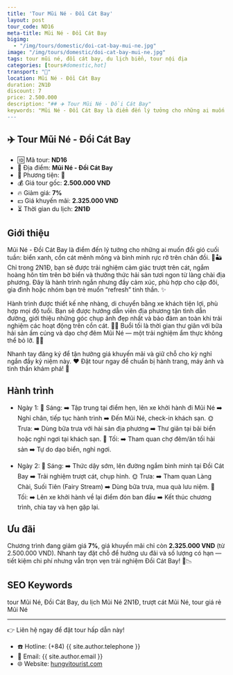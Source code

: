 ```yaml
---
title: 'Tour Mũi Né - Đồi Cát Bay'
layout: post
tour_code: ND16
meta-title: Mũi Né - Đồi Cát Bay
bigimg:
  - "/img/tours/domestic/doi-cat-bay-mui-ne.jpg"
image: "/img/tours/domestic/doi-cat-bay-mui-ne.jpg"
tags: tour mũi né, đồi cát bay, du lịch biển, tour nội địa
categories: [tours#domestic,hot]
transport: "🚌"
location: Mũi Né - Đồi Cát Bay
duration: 2N1Đ
discount: 7
price: 2.500.000
description: "## ✈️ Tour Mũi Né - Đồi Cát Bay"
keywords: "Mũi Né - Đồi Cát Bay là điểm đến lý tưởng cho những ai muốn đổi gió cuối tuần: biển xanh, cồn cát mênh mông và bình minh rực rỡ trên chân đồi. 🌊🏜️ Chỉ trong 2N1Đ, bạn sẽ được trải nghiệm cảm giác trượt trên cát, ngắm hoàng hôn tím trên bờ biển và thưởng thức hải sản tươi ngon từ làng chài địa phương. Đây là hành trình ngắn nhưng đầy cảm xúc, phù hợp cho cặp đôi, gia đình hoặc nhóm bạn trẻ muốn refresh tinh thần. ✨"
---
```


## ✈️ Tour Mũi Né - Đồi Cát Bay 

- 🆔 Mã tour: **ND16**
- 📍 Địa điểm: **Mũi Né - Đồi Cát Bay**
- 🚗 Phương tiện: **🚌**
- 💰 Giá tour gốc: **2.500.000 VND**
- 🔥 Giảm giá: **7%**
- 💵 Giá khuyến mãi: **2.325.000 VND**
- ⏳ Thời gian du lịch: **2N1Đ**


## Giới thiệu
Mũi Né - Đồi Cát Bay là điểm đến lý tưởng cho những ai muốn đổi gió cuối tuần: biển xanh, cồn cát mênh mông và bình minh rực rỡ trên chân đồi. 🌊🏜️ Chỉ trong 2N1Đ, bạn sẽ được trải nghiệm cảm giác trượt trên cát, ngắm hoàng hôn tím trên bờ biển và thưởng thức hải sản tươi ngon từ làng chài địa phương. Đây là hành trình ngắn nhưng đầy cảm xúc, phù hợp cho cặp đôi, gia đình hoặc nhóm bạn trẻ muốn “refresh” tinh thần. ✨

Hành trình được thiết kế nhẹ nhàng, di chuyển bằng xe khách tiện lợi, phù hợp mọi độ tuổi. Bạn sẽ được hướng dẫn viên địa phương tận tình dẫn đường, giới thiệu những góc chụp ảnh đẹp nhất và bảo đảm an toàn khi trải nghiệm các hoạt động trên cồn cát. 📸🧭 Buổi tối là thời gian thư giãn với bữa hải sản ấm cúng và dạo chợ đêm Mũi Né — một trải nghiệm ẩm thực không thể bỏ lỡ. 🍤🌙

Nhanh tay đăng ký để tận hưởng giá khuyến mãi và giữ chỗ cho kỳ nghỉ ngắn đầy kỷ niệm này. ❤️ Đặt tour ngay để chuẩn bị hành trang, máy ảnh và tinh thần khám phá! 📲


## Hành trình
- Ngày 1:
  🌅 Sáng: ➡️ Tập trung tại điểm hẹn, lên xe khởi hành đi Mũi Né ➡️ Nghỉ chân, tiếp tục hành trình ➡️ Đến Mũi Né, check-in khách sạn.
  🌞 Trưa: ➡️ Dùng bữa trưa với hải sản địa phương ➡️ Thư giãn tại bãi biển hoặc nghỉ ngơi tại khách sạn.
  🌙 Tối: ➡️ Tham quan chợ đêm/ăn tối hải sản ➡️ Tự do dạo biển, nghỉ ngơi.

- Ngày 2:
  🌅 Sáng: ➡️ Thức dậy sớm, lên đường ngắm bình minh tại Đồi Cát Bay ➡️ Trải nghiệm trượt cát, chụp hình.
  🌞 Trưa: ➡️ Tham quan Làng Chài, Suối Tiên (Fairy Stream) ➡️ Dùng bữa trưa, mua quà lưu niệm.
  🌙 Tối: ➡️ Lên xe khởi hành về lại điểm đón ban đầu ➡️ Kết thúc chương trình, chia tay và hẹn gặp lại.

## Ưu đãi
Chương trình đang giảm giá **7%**, giá khuyến mãi chỉ còn **2.325.000 VND** (từ 2.500.000 VND). Nhanh tay đặt chỗ để hưởng ưu đãi và số lượng có hạn — tiết kiệm chi phí nhưng vẫn trọn vẹn trải nghiệm Đồi Cát Bay! 🎉📉

## SEO Keywords
tour Mũi Né, Đồi Cát Bay, du lịch Mũi Né 2N1Đ, trượt cát Mũi Né, tour giá rẻ Mũi Né

---

👉 Liên hệ ngay để đặt tour hấp dẫn này!

- ☎️ Hotline: (+84) {{ site.author.telephone }}
- 📧 Email: {{ site.author.email }}
- 🌐 Website: [hungvitourist.com](https://hungvitourist.com)

